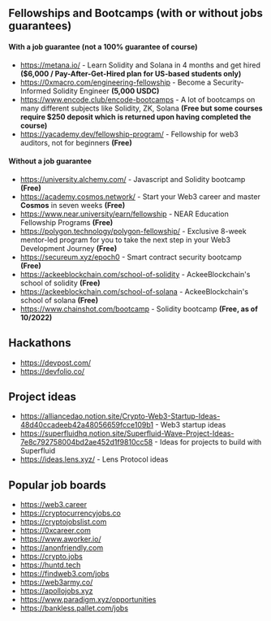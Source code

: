 ## Fellowships and Bootcamps (with or without jobs guarantees)

#### With a job guarantee (not a 100% guarantee of course)
* https://metana.io/ - Learn Solidity and Solana in 4 months and get hired **($6,000 / Pay-After-Get-Hired plan for US-based students only)**
* https://0xmacro.com/engineering-fellowship - Become a Security-Informed Solidity Engineer **(5,000 USDC)**
* https://www.encode.club/encode-bootcamps - A lot of bootcamps on many different subjects like Solidity, ZK, Solana **(Free but some courses require $250 deposit which is returned upon having completed the course)**
* https://yacademy.dev/fellowship-program/ - Fellowship for web3 auditors, not for beginners **(Free)**

#### Without a job guarantee
* https://university.alchemy.com/ - Javascript and Solidity bootcamp **(Free)**
* https://academy.cosmos.network/ - Start your Web3 career and master **Cosmos** in seven weeks **(Free)**
* https://www.near.university/earn/fellowship - NEAR Education Fellowship Programs **(Free)**
* https://polygon.technology/polygon-fellowship/ - Exclusive 8-week mentor-led program for you to take the next step in your Web3 Development Journey **(Free)**
* https://secureum.xyz/epoch0 - Smart contract security bootcamp **(Free)**
* https://ackeeblockchain.com/school-of-solidity - AckeeBlockchain's school of solidity **(Free)**
* https://ackeeblockchain.com/school-of-solana - AckeeBlockchain's school of solana **(Free)**
* https://www.chainshot.com/bootcamp - Solidity bootcamp **(Free, as of 10/2022)**

## Hackathons

* https://devpost.com/
* https://devfolio.co/

## Project ideas
* https://alliancedao.notion.site/Crypto-Web3-Startup-Ideas-48d40ccadeeb42a48056659fcce109b1 - Web3 startup ideas
* https://superfluidhq.notion.site/Superfluid-Wave-Project-Ideas-7e8c792758004bd2ae452d1f9810cc58 - Ideas for projects to build with Superfluid
* https://ideas.lens.xyz/ - Lens Protocol ideas

## Popular job boards

* https://web3.career
* https://cryptocurrencyjobs.co
* https://cryptojobslist.com
* https://0xcareer.com
* https://www.aworker.io/
* https://anonfriendly.com
* https://crypto.jobs
* https://huntd.tech
* https://findweb3.com/jobs
* https://web3army.co/
* https://apollojobs.xyz
* https://www.paradigm.xyz/opportunities
* https://bankless.pallet.com/jobs
